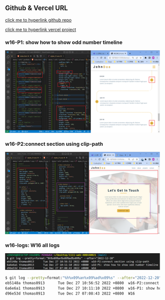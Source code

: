 ## Github & Vercel URL

[click me to hyperlink github repo](https://github.com/thomas0913/1111-web-408440021)

[click me to hyperlink vercel project](https://1111-web-408440021.vercel.app/)

### w16-P1: show how to show odd number timeline

![](w16-p1.png)

### w16-P2:connect section using clip-path

![](w16-p2.png)

### w16-logs: W16 all logs

![](w16-logs.png)

```bash
$ git log --pretty=format:"%h%x09%an%x09%ad%x09%s" --after="2022-12-20"
eb5148a thomas0913      Tue Dec 27 10:56:52 2022 +0800  w16-P2:connect section using clip-path
6a6e6a1 thomas0913      Tue Dec 27 10:11:10 2022 +0800  w16-P1: show how to show odd number timeline
d96e53d thomas0913      Tue Dec 27 07:08:43 2022 +0800  W16
```